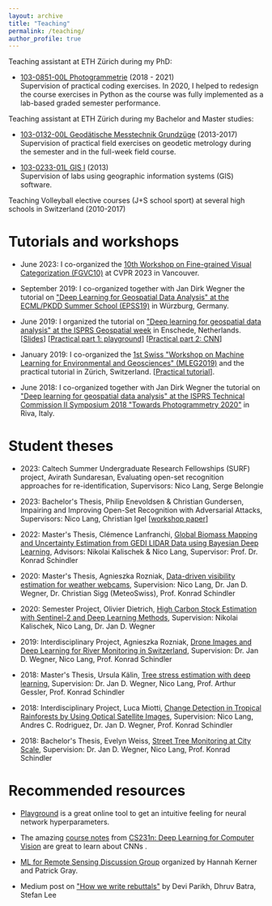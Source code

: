 ```yaml
---
layout: archive
title: "Teaching"
permalink: /teaching/
author_profile: true
---
```


Teaching assistant at ETH Zürich during my PhD:

-   [103-0851-00L  Photogrammetrie](http://www.vvz.ethz.ch/Vorlesungsverzeichnis/lerneinheit.view?semkez=2021S&ansicht=ALLE&lerneinheitId=149319&lang=de) (2018 - 2021)\
Supervision of practical coding exercises. In 2020, I helped to redesign the course exercises in Python as the course was fully implemented as a lab-based graded semester performance.

Teaching assistant at ETH Zürich during my Bachelor and Master studies:

-   [103-0132-00L  Geodätische Messtechnik Grundzüge](http://www.vvz.ethz.ch/Vorlesungsverzeichnis/lerneinheit.view?semkez=2018S&ansicht=ALLE&lerneinheitId=119668&lang=de) (2013-2017)\
Supervision of practical field exercises on geodetic metrology during the semester and in the full-week field course.

-   [103-0233-01L  GIS I](http://www.vvz.ethz.ch/Vorlesungsverzeichnis/lerneinheit.view?lang=en&semkez=2016W&ansicht=ALLE&lerneinheitId=108477&) (2013)\
Supervision of labs using geographic information systems (GIS) software.

Teaching Volleyball elective courses (J+S school sport) at several high schools in Switzerland (2010-2017)


Tutorials and workshops
======
-   June 2023: I co-organized the [10th Workshop on Fine-grained Visual Categorization (FGVC10)](https://sites.google.com/view/fgvc10) at CVPR 2023 in Vancouver.

-   September 2019: I co-organized together with Jan Dirk Wegner the tutorial on ["Deep Learning for Geospatial Data Analysis" at the ECML/PKDD Summer School (EPSS19)](https://ecmlpkdd2019.org/summerschool/programme/) in Würzburg, Germany.

-   June 2019: I organized the tutorial on ["Deep learning for geospatial data analysis"  at the ISPRS Geospatial week](https://www.gsw2019.org/tutorial/) in Enschede, Netherlands. 
[[Slides](https://drive.google.com/file/d/1PdyZ8EM-ExfUURY0lW53BcaTVJb58eOj/view?usp=sharing)] 
[[Practical part 1: playground](https://docs.google.com/document/d/1XJVGUyNqhR2IEkknc7N8HRzHaEuZGP7UZ7_DZsZyf8k/edit?usp=sharing)] 
[[Practical part 2: CNN](https://github.com/langnico/DL_tutorial_RS)]

-   January 2019: I co-organized the [1st Swiss "Workshop on Machine Learning for Environmental and Geosciences" (MLEG2019)](https://www.mleg.ethz.ch/) and the practical tutorial in Zürich, Switzerland. [[Practical tutorial](https://github.com/langnico/MLEG_tutorial)].

-   June 2018: I co-organized together with Jan Dirk Wegner the tutorial on ["Deep learning for geospatial data analysis" at the ISPRS Technical Commission II Symposium 2018 "Towards Photogrammetry 2020"](https://www.isprs.org/tc2-symposium2018/#tutorials) in Riva, Italy.


Student theses 
======
-   2023: Caltech Summer Undergraduate Research Fellowships (SURF) project, Avirath Sundaresan, Evaluating open-set recognition approaches for re-identification, Supervisors: Nico Lang, Serge Belongie 

-   2023: Bachelor's Thesis, Philip Enevoldsen & Christian Gundersen, Impairing and Improving Open-Set Recognition with Adversarial Attacks, Supervisors: Nico Lang, Christian Igel [[workshop paper](https://tinyurl.com/adversarial-OSR)]

-   2022: Master's Thesis, Clémence Lanfranchi, [Global Biomass Mapping and Uncertainty
Estimation from GEDI LIDAR Data using
Bayesian Deep Learning](https://ethz.ch/content/dam/ethz/special-interest/baug/igp/photogrammetry-remote-sensing-dam/documents/pdf/Student_Theses/MA_ClemenceLanfranchi.pdf), Advisors: Nikolai Kalischek & Nico Lang, Supervisor: Prof. Dr. Konrad Schindler  

-   2020: Master's Thesis, Agnieszka Rozniak, [Data-​driven visibility estimation for weather webcams](https://ethz.ch/content/dam/ethz/special-interest/baug/igp/photogrammetry-remote-sensing-dam/documents/pdf/Student_Theses/MA_Rozniak.pdf), Supervision: Nico Lang, Dr. Jan D. Wegner, Dr. Christian Sigg (MeteoSwiss), Prof. Konrad Schindler

-   2020: Semester Project, Olivier Dietrich, [High Carbon Stock Estimation with Sentinel-​2 and Deep Learning Methods](https://ethz.ch/content/dam/ethz/special-interest/baug/igp/photogrammetry-remote-sensing-dam/documents/pdf/Student_Theses/SemesterProject_Dietrich.pdf), Supervision: Nikolai Kalischek, Nico Lang, Dr. Jan D. Wegner

-   2019: Interdisciplinary Project, Agnieszka Rozniak, [Drone Images and Deep Learning for River Monitoring in Switzerland](https://ethz.ch/content/dam/ethz/special-interest/baug/igp/photogrammetry-remote-sensing-dam/documents/pdf/Student_Theses/IPA_Rozniak.pdf), Supervision: Dr. Jan D. Wegner, Nico Lang, Prof. Konrad Schindler

-   2018: Master's Thesis, Ursula Kälin, [Tree stress estimation with deep learning](https://ethz.ch/content/dam/ethz/special-interest/baug/igp/photogrammetry-remote-sensing-dam/documents/pdf/Student_Theses/MasterThesis_Kaelin.pdf), Supervision: Dr. Jan D. Wegner, Nico Lang, Prof. Arthur Gessler, Prof. Konrad Schindler

-   2018: Interdisciplinary Project, Luca Miotti, [Change Detection in Tropical Rainforests by Using Optical Satellite Images](https://ethz.ch/content/dam/ethz/special-interest/baug/igp/photogrammetry-remote-sensing-dam/documents/pdf/Student_Theses/IPA_Miotti.pdf), Supervision: Nico Lang, Andres C. Rodriguez, Dr. Jan D. Wegner, Prof. Konrad Schindler

-   2018: Bachelor's Thesis, Evelyn Weiss, [Street Tree Monitoring at City Scale](https://ethz.ch/content/dam/ethz/special-interest/baug/igp/photogrammetry-remote-sensing-dam/documents/pdf/Student_Theses/BA_EvelynWeiss.pdf), Supervision: Dr. Jan D. Wegner, Nico Lang, Prof. Konrad Schindler


Recommended resources
======

-   [Playground](http://playground.tensorflow.org/) is a great online tool to get an intuitive feeling for neural network hyperparameters.

-   The amazing [course notes](https://cs231n.github.io/) from [CS231n: Deep Learning for Computer Vision](http://cs231n.stanford.edu/) are great to learn about CNNs .

-   [ML for Remote Sensing Discussion Group](https://docs.google.com/document/d/e/2PACX-1vQ5j59KWQCI7zvH-scVx6dh58ceC-ZiHJKRFl2Y64vC7rFWeJybivZBde3EpAxwGSUmmKY2THUjXGES/pub) organized by Hannah Kerner and Patrick Gray.

-   Medium post on ["How we write rebuttals"](https://deviparikh.medium.com/how-we-write-rebuttals-dc84742fece1) by Devi Parikh, Dhruv Batra, Stefan Lee